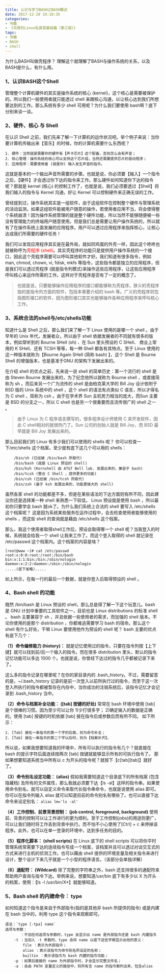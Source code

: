 ```yaml
---
title: 认识与学习BASH之BASH概述
date: 2017-12-28 19:10:35
categories:
- 书籍
- 《鸟哥的Linux私房菜基础篇（第三版）》
tags:
- 书籍
- BASH
- shell
---
```

为什么BASH叫做壳程序？ 理解这个就理解了BASH与操作系统的关系，以及BASH是什么，有什么用。

### 1、认识BASH这个Shell
管理整个计算机硬件的其实是操作系统的核心 (kernel)，这个核心是需要被保护的。所以我们一般使用者就只能透过 shell 来跟核心沟通，以让核心达到我们所想要达到的工作。那么系统有多少 shell 可用呢？为什么我们要使用 bash啊？底下分别来谈一谈。
<!--more-->
### 2、硬件、核心 与 Shell
在认识 Shell 之前，我们先来了解一下计算机的运作状况吧。举个例子来说：当你要计算机传输出来【音乐】的时候，你的计算机需要什么东西呢？
	
	1. 硬件：当然就是需要你的硬件有【声卡芯片】这个配备，否则怎么会有声音；
	2. 核心管理：操作系统的核心可以支持这个芯片组，当然还需要提供芯片的驱动程序；
	3. 应用程序：需要使用者 (就是你) 输入发生声音的指令。
这就是基本的一个输出声音所需要的步骤。也就是说，你必须要【输入】一个指令之后，【硬件】才会透过你下达的指令来工作。那么硬件如何知道你下达的指令呢？那就是 kernel (核心) 的控制工作了，也就是说，我们必须要透过【Shell】将我们输入的指令与 Kernel 沟通，好让 Kernel 可以控制硬件来正确无误的工作。

曾经提到过，操作系统其实是一组软件，由于这组软件在控制整个硬件与管理系统的活动监测，如果这组软件能被用户随意的操作，若使用者应用不当，将会使得整个系统崩溃！因为操作系统管理的就是整个硬件功能，所以当然不能够随便被一些没有管理能力的终端用户随意使用。但是我们总是需要让用户操作系统的，所以就有了在操作系统上面发展的应用程序。用户可以透过应用程序来指挥核心，让核心达成我们所需要的硬件任务！

我们可以发现应用程序其实是在最外局，就如同鸡蛋的外壳一样，因此这个咚咚也就被称呼为<font color="red">壳程序 (shell)</font>。其实壳程序的功能只是提供用户操作系统的一个接口，因此这个壳程序需要可以呼叫其他软件才好。我们知道有很多指令，例如 man, chmod, chown, vi, fdisk, mkfs 等指令，这些指令都是独立的应用程序，但是我们可以透过壳程序 (就是指令列模式)来操作这些应用程序，让这些应用程序呼叫核心来运作所需的工作。这样对于壳程序是否有了一定的概念了。
> 也就是说，只要能够操作应用程序的接口都能够称为壳程序。狭义的壳程序指的是指令列方面的软件，包括本章要介绍的 bash 等。广义的壳程序则包括图形接口的软件，因为图形接口其实也能够操作各种应用程序来呼叫核心工作。


### 3、系统合法的shell与/etc/shells功能
知道什么是 Shell 之后，那么我们来了解一下 Linux 使用的是哪一个 shell 。由于早年的 Unix 年代，发展者众，所以由于 shell 依据发展者的不同就有很多的版本，例如常听到的 Bourne SHell (sh) 、在 Sun 里头预设的 C SHell、 商业上常用的 K SHell、还有 TCSH 等等，每一种 Shell 都各有其特点。至于 Linux 使用的这一种版本就称为【Bourne Again SHell (简称 bash) 】，这个 Shell 是 Bourne Shell 的增强版本，也是基准于GNU 的架构下发展出来的。

在介绍 shell 的优点之前，先来说一说 shell 的简单历史：第一个流行的 shell 是由 Steven Bourne 发展出来的，为了纪念他所以就称为 Bourne shell ，或直接简称为 sh 。而后来另一个广为流传的 shell 是由柏克莱大学的 Bill Joy 设计依附于 BSD 版的 Unix 系统中的 shell ，这个 shell 的语法有点类似 C 语言，所以才得名为 C shell ，简称为 csh 。由于在学术界 Sun 主机势力相当的庞大，而Sun 主要是 BSD 的分支之一，所以 C shell 也是另一个很重要而且流传很广的 shell 之一 。
> 由于 Linux 为 C 程序语言撰写的，很多程序设计师使用 C 来开发软件，因此 C shell相对的就很热门了。Sun 公司的创始人就是 Bill Joy，而 BSD 最早就是 Bill Joy 发展出来的。

那么目前我们的 Linux 有多少我们可以使用的 shells 呢？ 你可以检查一下/etc/shells 这个档案，至少就有底下这几个可以用的 shells：
```
	/bin/sh (已经被 /bin/bash 所取代)
	/bin/bash (就是 Linux 预设的 shell)
	/bin/ksh (Kornshell 由 AT&T Bell lab. 发展出来的，兼容于 bash)
	/bin/tcsh (整合 C Shell ，提供更多的功能)
	/bin/csh (已经被 /bin/tcsh 所取代)
	/bin/zsh (基于 ksh 发展出来的，功能更强大的 shell)
```
虽然各家 shell 的功能都差不多，但是在某些语法的下达方面则有所不同，因此建议你还是选择某一种 shell 来熟悉一下较佳。 Linux 预设就是使用 bash ，所以最初你只要学会 bash 就ok了。为什么我们系统上合法的 shell 要写入 /etc/shells 这个档案呢？ 这是因为系统某些服务在运作过程中，会去检查使用者能够使用的 shells ，而这些 shell 的查询就是藉由 /etc/shells 这个档案。

那么，我这个使用者取得shell工作后，预设会取得哪一个 shell 呢？当我登入的时候，系统就会给我一个 shell 让我来工作了。而这个登入取得的 shell 就记录在 /etc/passwd 这个档案内。这个档案的内容是啥？
```
[root@www ~]# cat /etc/passwd
root:x:0:0:root:/root:/bin/bash
bin:x:1:1:bin:/bin:/sbin/nologin
daemon:x:2:2:daemon:/sbin:/sbin/nologin
.....(底下省略).....
```
如上所示，在每一行的最后一个数据，就是你登入后取得预设的 shell 。

### 4、Bash shell 的功能
既然 /bin/bash 是 Linux 预设的 shell，那么总是得了解一下这个玩意儿。bash 是 GNU 计划中重要的工具软件之一，目前也是 Linux distributions 的标准 shell 。 bash 主要兼容于 sh ，并且依据一些使用者的需求，而加强的 shell 版本。不论你使用的是那个 distribution ，你都难逃需要学习 bash 的宿命。那么这个 shell 有什么好处，干嘛 Linux 要使用他作为预设的 shell 呢？ bash 主要的优点有底下几个：

**（1）命令编修能力 (history)：**
就是记忆使用过的指令，只要在指令列按【上下键】就可以找到前/后一个输入的指令。而在很多 distribution 里头，默认的指令记忆功能可以多达 1000 个。也就是说，你曾经下达过的指令几乎都被记录下来了。

这么多的指令记录在哪里呢？在你的家目录内的 .bash_history。不过，需要留意的是，~/.bash_history 记录的是前一次登入以前所执行过的指令，而至于这一次登入所执行的指令都被暂存在内存中，当你成功的注销系统后，该指令记忆才会记录到 .bash_history 当中。

**（2）命令与档案补全功能： ([tab] 按键的好处)**
常常在 bash 环境中使用 [tab] 是个很棒的习惯。因为至少可以让你 1)少打很多字； 2)确定输入的数据是正确的。使用 [tab] 按键的时机依据 [tab] 接在指令后或参数后而有所不同。
如下所示：

	1. [Tab] 接在一串指令的第一个字的后面，则为命令补全；
	2. [Tab] 接在一串指令的第二个字以后时，则为【档案补齐】。
所以说，如果我想要知道我的环境中，所有可以执行的指令有几个？就直接在 bash 的提示字符后面连续按两次 [tab] 按键就能够显示所有的可执行指令了。 那如果想要知道系统当中所有以 c 为开头的指令呢？就按下【c[tab][tab]】就好了。

**（3）命令别名设定功能： (alias)**
假如我需要知道这个目录底下的所有档案 (包含隐藏档) 及所有的文件属性，那么我就必须要下达【ls -al】这样的指令串。如果使用命令别名，就可以自定义命令来取代长指令串命令，也就是说使用 alias 即可。你可以在指令列输入 alias 就可以知道目前的命令别名有哪些了。也可以直接下达命令来设定别名：
	`alias lm='ls -al'`

**（4）工作控制、前景背景控制： (job control, foreground, background)**
使用前、背景的控制可以让工作进行的更为顺利。至于工作控制(jobs)的用途则更广，可以让我们随时将工作丢到背景中执行。而不怕不小心使用了[Ctrl] + c 来停掉该程序。此外，也可以在单一登录的环境中，达到多任务的目的。

**（5）程序化脚本： (shell scripts)**
在 Linux 底下的 shell scripts 可以将你平时管理系统常需要下达的连续指令写成一个档案，该档案并且可以透过对谈交互式的方式来进行主机的侦测工作。也可以藉由 shell 提供的环境变量及相关指令来进行设计，整个设计下来几乎就是一个小型的程序语言。（该部分会单独详解）

**（6）通配符： (Wildcard)**
除了完整的字符串之外，bash 还支持很多的通配符来帮助用户查询与指令下达。举例来说，想要知道/usr/bin 底下有多少以 X 为开头的档案，使用：【ls -l /usr/bin/X*】就能够知道。

### 5、Bash shell 的内建命令： type
如何知道这个指令是来自于外部指令(指的是其他非 bash 所提供的指令) 或是内建在 bash 当中的，利用 type 这个指令来观察即可。
```
语法：`type [-tpa] name`
选项与参数：
	   ：不加任何选项与参数时，type 会显示出 name 是外部指令还是 bash 内建指令
	-t ：当加入 -t 参数时，type 会将 name 以底下这些字眼显示出他的意义：
		file ：表示为外部指令；
		alias ：表示该指令为命令别名所设定的名称；
		builtin ：表示该指令为 bash 内建的指令功能；
	-p ：如果后面接的 name 为外部指令时，才会显示完整文件名；
	-a ：会由 PATH 变量定义的路径中，将所有含 name 的指令都列出来，包含alias
```